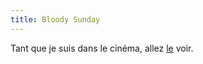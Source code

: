 ```yaml
---
title: Bloody Sunday
---
```


Tant que je suis dans le cinéma, allez
[le](http://www.paramountclassics.com/bloodysunday/) voir.

